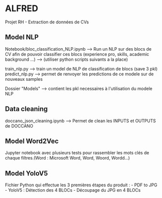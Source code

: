 # ALFRED
Projet RH - Extraction de données de CVs

## Model NLP

Notebook/bloc_classification_NLP.ipynb --> Run un NLP sur des blocs de CV afin de pouvoir classifier ces blocs (experience pro,
skills, academic background ...) --> (utiliser python scripts suivants a la place)

train_nlp.py --> train un model de NLP de classification de blocs (save 3 pkl)
predict_nlp.py --> permet de renvoyer les predictions de ce modele sur de nouveaux samples

Dossier "Models" --> contient les pkl necessaires à l'utilisation du modele NLP


## Data cleaning


doccano_json_cleaning.ipynb --> Permet de clean les INPUTS et OUTPUTS de DOCCANO

## Model Word2Vec
Jupyter notebook avec plusieurs tests pour rassembler les mots clés de chaque filtres.(Word : Microsoft Word, Word, Woord, Wordd...)

## Model YoloV5
Fichier Python qui effectue les 3 premières étapes du produit : - PDF to JPG
																- YoloV5 : Détection des 4 BLOCs
																- Découpage du JPG en 4 BLOCs
																